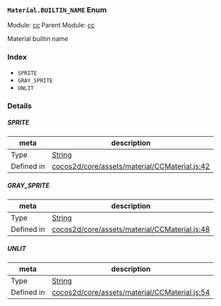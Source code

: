 ### `Material.BUILTIN_NAME` Enum



Module: [cc](../modules/cc.md)
Parent Module: [cc](../modules/cc.md)


Material builtin name


### Index
  - `SPRITE`
  - `GRAY_SPRITE`
  - `UNLIT`

### Details


##### SPRITE

> 

| meta | description |
|------|-------------|
| Type | <a href="https://developer.mozilla.org/en/JavaScript/Reference/Global_Objects/String" class="crosslink external" target="_blank">String</a> |
| Defined in | [cocos2d/core/assets/material/CCMaterial.js:42](https://github.com/cocos-creator/engine/blob/76f37f407b386c997979b56dd0d3e99ac2c02cc4/cocos2d/core/assets/material/CCMaterial.js#L42) |



##### GRAY_SPRITE

> 

| meta | description |
|------|-------------|
| Type | <a href="https://developer.mozilla.org/en/JavaScript/Reference/Global_Objects/String" class="crosslink external" target="_blank">String</a> |
| Defined in | [cocos2d/core/assets/material/CCMaterial.js:48](https://github.com/cocos-creator/engine/blob/76f37f407b386c997979b56dd0d3e99ac2c02cc4/cocos2d/core/assets/material/CCMaterial.js#L48) |



##### UNLIT

> 

| meta | description |
|------|-------------|
| Type | <a href="https://developer.mozilla.org/en/JavaScript/Reference/Global_Objects/String" class="crosslink external" target="_blank">String</a> |
| Defined in | [cocos2d/core/assets/material/CCMaterial.js:54](https://github.com/cocos-creator/engine/blob/76f37f407b386c997979b56dd0d3e99ac2c02cc4/cocos2d/core/assets/material/CCMaterial.js#L54) |


